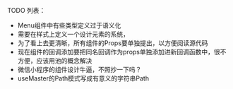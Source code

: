 TODO 列表： 
- Menu组件中有些类型定义过于语义化
- 需要在样式上定义一个设计元素的系统，
- 为了看上去更清晰，所有组件的Props要单独提出，以方便阅读源代码
- 现在组件的回调添加要把同名回调作为props单独添加进新回调函数中，很不方便，应该用池的概念解决
- 微信小程序的组件设计牛逼，不照抄一下吗？
- useMaster的Path模式写成有意义的字符串Path

